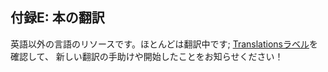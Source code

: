 <!-- ## Appendix E: Translations of the Book -->

## 付録E: 本の翻訳

<!-- For resources in languages other than English. Most are still in progress; see -->
<!-- [the Translations label][label] to help or let us know about a new translation! -->

英語以外の言語のリソースです。ほとんどは翻訳中です; [Translationsラベル][label]を確認して、
新しい翻訳の手助けや開始したことをお知らせください！

[label]: https://github.com/rust-lang/book/issues?q=is%3Aopen+is%3Aissue+label%3ATranslations
